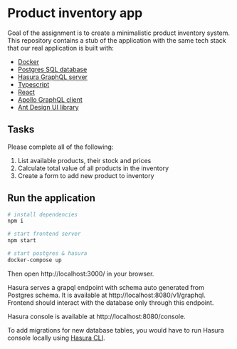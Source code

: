 # Product inventory app

Goal of the assignment is to create a minimalistic product inventory system.
This repository contains a stub of the application with the same tech stack
that our real application is built with:

- [Docker](https://www.docker.com/)
- [Postgres SQL database](https://www.postgresql.org/)
- [Hasura GraphQL server](https://hasura.io/)
- [Typescript](https://www.typescriptlang.org/)
- [React](https://react.dev/)
- [Apollo GraphQL client](https://www.apollographql.com/docs/react/)
- [Ant Design UI library](https://ant.design/)

## Tasks

Please complete all of the following:

1. List available products, their stock and prices
1. Calculate total value of all products in the inventory
1. Create a form to add new product to inventory

## Run the application

```sh
# install dependencies
npm i

# start frontend server
npm start

# start postgres & hasura
docker-compose up
```

Then open http://localhost:3000/ in your browser.

Hasura serves a grapql endpoint with schema auto generated from Postgres schema. It is available at http://localhost:8080/v1/graphql. Frontend should interact with the database only through this endpoint.

Hasura console is available at http://localhost:8080/console.

To add migrations for new database tables, you would have to run Hasura console locally using [Hasura CLI](https://hasura.io/docs/latest/hasura-cli/overview/).
